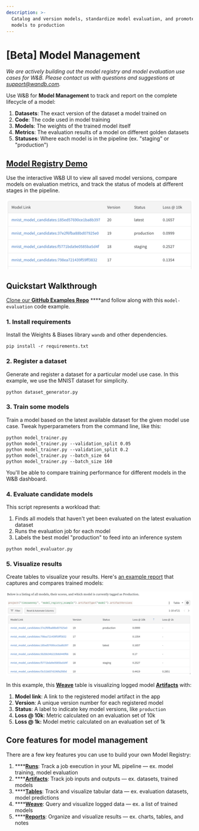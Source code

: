 ```yaml
---
description: >-
  Catalog and version models, standardize model evaluation, and promote the best
  models to production
---
```


# \[Beta\] Model Management

_We are actively building out the model registry and model evaluation use cases for W&B. Please contact us with questions and suggestions at support@wandb.com._

Use W&B for **Model Management** to track and report on the complete lifecycle of a model:

1. **Datasets**: The exact version of the dataset a model trained on
2. **Code**: The code used in model training
3. **Models**: The weights of the trained model itself
4. **Metrics**: The evaluation results of a model on different golden datasets
5. **Statuses**: Where each model is in the pipeline \(ex. "staging" or "production"\)

## [Model Registry Demo](https://wandb.ai/timssweeney/model_registry_example/reports/MNIST-Model-Status--Vmlldzo4OTIyNTA)

Use the interactive W&B UI to view all saved model versions, compare models on evaluation metrics, and track the status of models at different stages in the pipeline.

![](../.gitbook/assets/image%20%28152%29.png)

## Quickstart Walkthrough

[Clone our **GitHub Examples Repo**](https://github.com/wandb/examples/tree/master/examples/model-evaluation) ****and follow along with this `model-evaluation` code example.

### **1. Install requirements**

Install the Weights & Biases library `wandb` and other dependencies.

```text
pip install -r requirements.txt
```

### **2. Register a dataset**

Generate and register a dataset for a particular model use case. In this example, we use the MNIST dataset for simplicity.

```text
python dataset_generator.py
```

### **3. Train some models**

Train a model based on the latest available dataset for the given model use case. Tweak hyperparameters from the command line, like this:

```text
python model_trainer.py
python model_trainer.py --validation_split 0.05
python model_trainer.py --validation_split 0.2
python model_trainer.py --batch_size 64
python model_trainer.py --batch_size 160
```

You'll be able to compare training performance for different models in the W&B dashboard.

### **4. Evaluate candidate models**

This script represents a workload that:

1. Finds all models that haven't yet been evaluated on the latest evaluation dataset
2. Runs the evaluation job for each model
3. Labels the best model "production" to feed into an inference system

```text
python model_evaluator.py
```

### 5. Visualize results

Create tables to visualize your results. Here's [an example report](https://wandb.ai/timssweeney/model_registry_example/reports/MNIST-Model-Status--Vmlldzo4OTIyNTA) that captures and compares trained models:

![](../.gitbook/assets/image%20%28153%29.png)

In this example, this [**Weave**](../ref/app/features/panels/weave.md) table is visualizing logged model [**Artifacts**](artifacts/) with:

1. **Model link**: A link to the registered model artifact in the app
2. **Version**: A unique version number for each registered model
3. **Status**: A label to indicate key model versions, like `production` 
4. **Loss @ 10k**: Metric calculated on an evaluation set of 10k
5. **Loss @ 1k:** Model metric calculated on an evaluation set of 1k

## Core features for model management

There are a few key features you can use to build your own Model Registry:

1. \*\*\*\*[**Runs**](track/): Track a job execution in your ML pipeline — ex. model training, model evaluation
2. \*\*\*\*[**Artifacts**](artifacts/): Track job inputs and outputs — ex. datasets, trained models
3. \*\*\*\*[**Tables**](data-vis/): Track and visualize tabular data — ex. evaluation datasets, model predictions
4. \*\*\*\*[**Weave**](../ref/app/features/panels/weave.md): Query and visualize logged data — ex. a list of trained models
5. \*\*\*\*[**Reports**](reports.md): Organize and visualize results — ex. charts, tables, and notes



